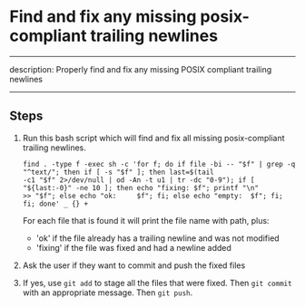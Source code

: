 # Find and fix any missing posix-compliant trailing newlines

---

description: Properly find and fix any missing POSIX compliant trailing newlines

---


## Steps

1. Run this bash script which will find and fix all missing posix-compliant trailing newlines.

   ```
   find . -type f -exec sh -c 'for f; do if file -bi -- "$f" | grep -q "^text/"; then if [ -s "$f" ]; then last=$(tail
   -c1 "$f" 2>/dev/null | od -An -t u1 | tr -dc "0-9"); if [ "${last:-0}" -ne 10 ]; then echo "fixing: $f"; printf "\n"
   >> "$f"; else echo "ok:     $f"; fi; else echo "empty:  $f"; fi; fi; done' _ {} +

   ```

   For each file that is found it will print the file name with path, plus:
   - 'ok' if the file already has a trailing newline and was not modified
   - 'fixing' if the file was fixed and had a newline added

2. Ask the user if they want to commit and push the fixed files

3. If yes, use `git add` to stage all the files that were fixed. Then `git commit` with an appropriate message. Then
   `git push`.
